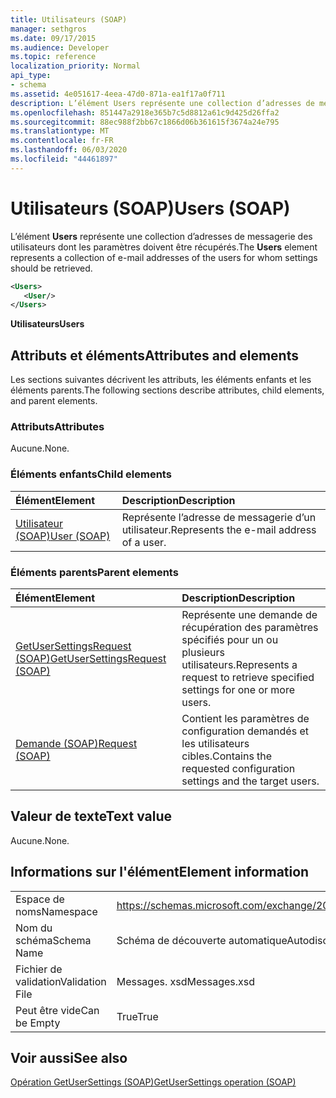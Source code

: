 ```yaml
---
title: Utilisateurs (SOAP)
manager: sethgros
ms.date: 09/17/2015
ms.audience: Developer
ms.topic: reference
localization_priority: Normal
api_type:
- schema
ms.assetid: 4e051617-4eea-47d0-871a-ea1f17a0f711
description: L’élément Users représente une collection d’adresses de messagerie des utilisateurs dont les paramètres doivent être récupérés.
ms.openlocfilehash: 851447a2918e365b7c5d8812a61c9d425d26ffa2
ms.sourcegitcommit: 88ec988f2bb67c1866d06b361615f3674a24e795
ms.translationtype: MT
ms.contentlocale: fr-FR
ms.lasthandoff: 06/03/2020
ms.locfileid: "44461897"
---
```

# <a name="users-soap"></a><span data-ttu-id="22d93-103">Utilisateurs (SOAP)</span><span class="sxs-lookup"><span data-stu-id="22d93-103">Users (SOAP)</span></span>

<span data-ttu-id="22d93-104">L’élément **Users** représente une collection d’adresses de messagerie des utilisateurs dont les paramètres doivent être récupérés.</span><span class="sxs-lookup"><span data-stu-id="22d93-104">The **Users** element represents a collection of e-mail addresses of the users for whom settings should be retrieved.</span></span> 
  
```XML
<Users>
   <User/>
</Users>
```

 <span data-ttu-id="22d93-105">**Utilisateurs**</span><span class="sxs-lookup"><span data-stu-id="22d93-105">**Users**</span></span>
## <a name="attributes-and-elements"></a><span data-ttu-id="22d93-106">Attributs et éléments</span><span class="sxs-lookup"><span data-stu-id="22d93-106">Attributes and elements</span></span>

<span data-ttu-id="22d93-107">Les sections suivantes décrivent les attributs, les éléments enfants et les éléments parents.</span><span class="sxs-lookup"><span data-stu-id="22d93-107">The following sections describe attributes, child elements, and parent elements.</span></span>
  
### <a name="attributes"></a><span data-ttu-id="22d93-108">Attributs</span><span class="sxs-lookup"><span data-stu-id="22d93-108">Attributes</span></span>

<span data-ttu-id="22d93-109">Aucune.</span><span class="sxs-lookup"><span data-stu-id="22d93-109">None.</span></span>
  
### <a name="child-elements"></a><span data-ttu-id="22d93-110">Éléments enfants</span><span class="sxs-lookup"><span data-stu-id="22d93-110">Child elements</span></span>

|<span data-ttu-id="22d93-111">**Élément**</span><span class="sxs-lookup"><span data-stu-id="22d93-111">**Element**</span></span>|<span data-ttu-id="22d93-112">**Description**</span><span class="sxs-lookup"><span data-stu-id="22d93-112">**Description**</span></span>|
|:-----|:-----|
|[<span data-ttu-id="22d93-113">Utilisateur (SOAP)</span><span class="sxs-lookup"><span data-stu-id="22d93-113">User (SOAP)</span></span>](user-soap.md) <br/> |<span data-ttu-id="22d93-114">Représente l’adresse de messagerie d’un utilisateur.</span><span class="sxs-lookup"><span data-stu-id="22d93-114">Represents the e-mail address of a user.</span></span>  <br/> |
   
### <a name="parent-elements"></a><span data-ttu-id="22d93-115">Éléments parents</span><span class="sxs-lookup"><span data-stu-id="22d93-115">Parent elements</span></span>

|<span data-ttu-id="22d93-116">**Élément**</span><span class="sxs-lookup"><span data-stu-id="22d93-116">**Element**</span></span>|<span data-ttu-id="22d93-117">**Description**</span><span class="sxs-lookup"><span data-stu-id="22d93-117">**Description**</span></span>|
|:-----|:-----|
|[<span data-ttu-id="22d93-118">GetUserSettingsRequest (SOAP)</span><span class="sxs-lookup"><span data-stu-id="22d93-118">GetUserSettingsRequest (SOAP)</span></span>](getusersettingsrequest-soap.md) <br/> |<span data-ttu-id="22d93-119">Représente une demande de récupération des paramètres spécifiés pour un ou plusieurs utilisateurs.</span><span class="sxs-lookup"><span data-stu-id="22d93-119">Represents a request to retrieve specified settings for one or more users.</span></span>  <br/> |
|[<span data-ttu-id="22d93-120">Demande (SOAP)</span><span class="sxs-lookup"><span data-stu-id="22d93-120">Request (SOAP)</span></span>](request-soap.md) <br/> |<span data-ttu-id="22d93-121">Contient les paramètres de configuration demandés et les utilisateurs cibles.</span><span class="sxs-lookup"><span data-stu-id="22d93-121">Contains the requested configuration settings and the target users.</span></span>  <br/> |
   
## <a name="text-value"></a><span data-ttu-id="22d93-122">Valeur de texte</span><span class="sxs-lookup"><span data-stu-id="22d93-122">Text value</span></span>

<span data-ttu-id="22d93-123">Aucune.</span><span class="sxs-lookup"><span data-stu-id="22d93-123">None.</span></span>
  
## <a name="element-information"></a><span data-ttu-id="22d93-124">Informations sur l'élément</span><span class="sxs-lookup"><span data-stu-id="22d93-124">Element information</span></span>

|||
|:-----|:-----|
|<span data-ttu-id="22d93-125">Espace de noms</span><span class="sxs-lookup"><span data-stu-id="22d93-125">Namespace</span></span>  <br/> |https://schemas.microsoft.com/exchange/2010/Autodiscover  <br/> |
|<span data-ttu-id="22d93-126">Nom du schéma</span><span class="sxs-lookup"><span data-stu-id="22d93-126">Schema Name</span></span>  <br/> |<span data-ttu-id="22d93-127">Schéma de découverte automatique</span><span class="sxs-lookup"><span data-stu-id="22d93-127">Autodiscover schema</span></span>  <br/> |
|<span data-ttu-id="22d93-128">Fichier de validation</span><span class="sxs-lookup"><span data-stu-id="22d93-128">Validation File</span></span>  <br/> |<span data-ttu-id="22d93-129">Messages. xsd</span><span class="sxs-lookup"><span data-stu-id="22d93-129">Messages.xsd</span></span>  <br/> |
|<span data-ttu-id="22d93-130">Peut être vide</span><span class="sxs-lookup"><span data-stu-id="22d93-130">Can be Empty</span></span>  <br/> |<span data-ttu-id="22d93-131">True</span><span class="sxs-lookup"><span data-stu-id="22d93-131">True</span></span>  <br/> |
   
## <a name="see-also"></a><span data-ttu-id="22d93-132">Voir aussi</span><span class="sxs-lookup"><span data-stu-id="22d93-132">See also</span></span>



[<span data-ttu-id="22d93-133">Opération GetUserSettings (SOAP)</span><span class="sxs-lookup"><span data-stu-id="22d93-133">GetUserSettings operation (SOAP)</span></span>](getusersettings-operation-soap.md)

